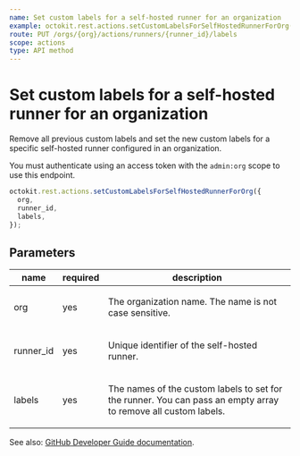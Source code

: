 ```yaml
---
name: Set custom labels for a self-hosted runner for an organization
example: octokit.rest.actions.setCustomLabelsForSelfHostedRunnerForOrg({ org, runner_id, labels })
route: PUT /orgs/{org}/actions/runners/{runner_id}/labels
scope: actions
type: API method
---
```


# Set custom labels for a self-hosted runner for an organization

Remove all previous custom labels and set the new custom labels for a specific
self-hosted runner configured in an organization.

You must authenticate using an access token with the `admin:org` scope to use this endpoint.

```js
octokit.rest.actions.setCustomLabelsForSelfHostedRunnerForOrg({
  org,
  runner_id,
  labels,
});
```

## Parameters

<table>
  <thead>
    <tr>
      <th>name</th>
      <th>required</th>
      <th>description</th>
    </tr>
  </thead>
  <tbody>
    <tr><td>org</td><td>yes</td><td>

The organization name. The name is not case sensitive.

</td></tr>
<tr><td>runner_id</td><td>yes</td><td>

Unique identifier of the self-hosted runner.

</td></tr>
<tr><td>labels</td><td>yes</td><td>

The names of the custom labels to set for the runner. You can pass an empty array to remove all custom labels.

</td></tr>
  </tbody>
</table>

See also: [GitHub Developer Guide documentation](https://docs.github.com/rest/reference/actions#set-custom-labels-for-a-self-hosted-runner-for-an-organization).
